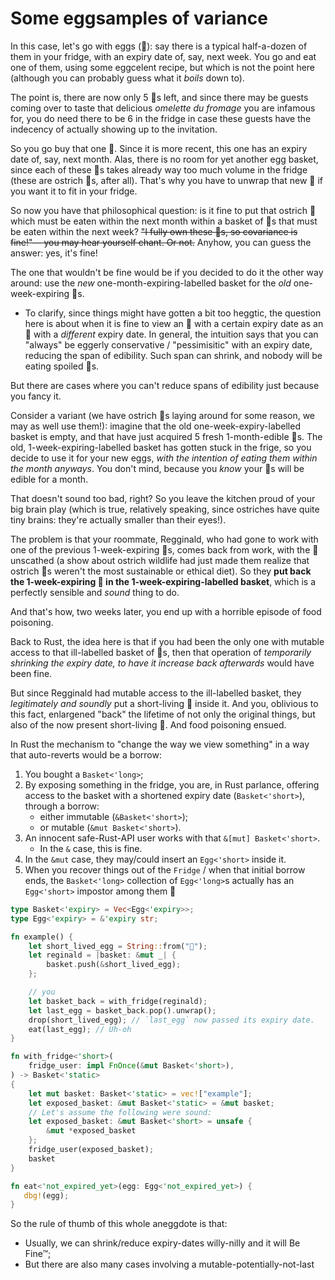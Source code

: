 # Some eggsamples of variance

In this case, let's go with eggs (🥚): say there is a typical half-a-dozen of them in your fridge, with an expiry date of, say, next week. You go and eat one of them, using some eggcelent recipe, but which is not the point here (although you can probably guess what it _boils_ down to).

The point is, there are now only 5 🥚s left, and since there may be guests coming over to taste that delicious _omelette du fromage_ you are infamous for, you do need there to be 6 in the fridge in case these guests have the indecency of actually showing up to the invitation.

So you go buy that one 🥚. Since it is more recent, this one has an expiry date of, say, next month. Alas, there is no room for yet another egg basket, since each of these 🥚s takes already way too much volume in the fridge (these are ostrich 🥚s, after all). That's why you have to unwrap that new 🥚 if you want it to fit in your fridge.

So now you have that philosophical question: is it fine to put that ostrich 🥚 which must be eaten within the next month within a basket of 🥚s that must be eaten within the next week? ~~"I fully own these 🥚s, so covariance is fine!"— you may hear yourself chant. Or not.~~ Anyhow, you can guess the answer: yes, it's fine!

The one that wouldn't be fine would be if you decided to do it the other way around: use the _new_ one-month-expiring-labelled basket for the _old_ one-week-expiring 🥚s.

  - To clarify, since things might have gotten a bit too heggtic, the question here is about when it is fine to view an 🥚 with a certain expiry date as an 🥚 with a _different_ expiry date. In general, the intuition says that you can "always" be eggerly conservative / "pessimisitic" with an expiry date, reducing the span of edibility. Such span can shrink, and nobody will be eating spoiled 🥚s.

But there are cases where you can't reduce spans of edibility just because you fancy it.

Consider a variant (we have ostrich 🥚s laying around for some reason, we may as well use them!): imagine that the old one-week-expiry-labelled basket is empty, and that have just acquired 5 fresh 1-month-edible 🥚s. The old, 1-week-expiring-labelled basket has gotten stuck in the frige, so you decide to use it for your new eggs, _with the intention of eating them within the month anyways_. You don't mind, because you _know_ your 🥚s will be edible for a month.

That doesn't sound too bad, right? So you leave the kitchen proud of your big brain play (which is true, relatively speaking, since ostriches have quite tiny brains: they're actually smaller than their eyes!).

The problem is that your roommate, Regginald, who had gone to work with one of the previous 1-week-expiring 🥚s, comes back from work, with the 🥚 unscathed (a show about ostrich wildlife had just made them realize that ostrich 🥚s weren't the most sustainable or ethical diet). So they **put back the 1-week-expiring 🥚 in the 1-week-expiring-labelled basket**, which is a perfectly sensible and _sound_ thing to do.

And that's how, two weeks later, you end up with a horrible episode of food poisoning.

Back to Rust, the idea here is that if you had been the only one with mutable access to that ill-labelled basket of 🥚s, then that operation of _temporarily shrinking the expiry date, to have it increase back afterwards_ would have been fine.

But since Regginald had mutable access to the ill-labelled basket, they _legitimately and soundly_ put a short-living 🥚 inside it. And you, oblivious to this fact, enlargened "back" the lifetime of not only the original things, but also of the now present short-living 🥚. And food poisoning ensued.

In Rust the mechanism to "change the way we view something" in a way that auto-reverts would be a borrow:

 1. You bought a `Basket<'long>`;
 1. By exposing something in the fridge, you are, in Rust parlance, offering access to the basket with a shortened expiry date (`Basket<'short>`), through a borrow:
      - either immutable (`&Basket<'short>`);
      - or mutable (`&mut Basket<'short>`).
 1. An innocent safe-Rust-API user works with that `&[mut] Basket<'short>`.
      - In the `&` case, this is fine.
 1. In the `&mut` case, they may/could insert an `Egg<'short>` inside it.
 1. When you recover things out of the `Fridge` / when that initial borrow ends, the `Basket<'long>` collection of `Egg<'long>`s actually has an `Egg<'short>` impostor among them 🤮

```rs
type Basket<'expiry> = Vec<Egg<'expiry>>;
type Egg<'expiry> = &'expiry str;

fn example() {
    let short_lived_egg = String::from("🥚");
    let reginald = |basket: &mut _| {
        basket.push(&short_lived_egg);
    };

    // you
    let basket_back = with_fridge(reginald);
    let last_egg = basket_back.pop().unwrap();
    drop(short_lived_egg); // `last_egg` now passed its expiry date.
    eat(last_egg); // Uh-oh
}

fn with_fridge<'short>(
    fridge_user: impl FnOnce(&mut Basket<'short>),
) -> Basket<'static>
{
    let mut basket: Basket<'static> = vec!["example"];
    let exposed_basket: &mut Basket<'static> = &mut basket;
    // Let's assume the following were sound:
    let exposed_basket: &mut Basket<'short> = unsafe {
        &mut *exposed_basket
    };
    fridge_user(exposed_basket);
    basket
}

fn eat<'not_expired_yet>(egg: Egg<'not_expired_yet>) {
   dbg!(egg);
}
```

So the rule of thumb of this whole aneggdote is that:
  - Usually, we can shrink/reduce expiry-dates willy-nilly and it will Be Fine™;
  - But there are also many cases involving a mutable-potentially-not-last
